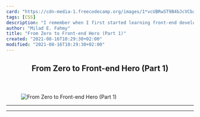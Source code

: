 ```yaml
---
card: "https://cdn-media-1.freecodecamp.org/images/1*vcUBRwST9B4bJcVCbailhw.png"
tags: [CSS]
description: "I remember when I first started learning front-end developmen"
author: "Milad E. Fahmy"
title: "From Zero to Front-end Hero (Part 1)"
created: "2021-08-16T10:29:30+02:00"
modified: "2021-08-16T10:29:30+02:00"
---
```

<div class="site-wrapper">
<main id="site-main" class="site-main outer">
<div class="inner">
<article class="post-full post tag-css tag-web-development tag-front-end-development tag-tech tag-javascript ">
<header class="post-full-header">
<h1 class="post-full-title">From Zero to Front-end Hero (Part 1)</h1>
</header>
<figure class="post-full-image">
<picture>
<source media="(max-width: 700px)" sizes="1px" srcset="data:image/gif;base64,R0lGODlhAQABAIAAAAAAAP///yH5BAEAAAAALAAAAAABAAEAAAIBRAA7 1w">
<source media="(min-width: 701px)" sizes="(max-width: 800px) 400px,
(max-width: 1170px) 700px,
1400px" srcset="https://cdn-media-1.freecodecamp.org/images/1*vcUBRwST9B4bJcVCbailhw.png 300w,
https://cdn-media-1.freecodecamp.org/images/1*vcUBRwST9B4bJcVCbailhw.png 600w,
https://cdn-media-1.freecodecamp.org/images/1*vcUBRwST9B4bJcVCbailhw.png 1000w,
https://cdn-media-1.freecodecamp.org/images/1*vcUBRwST9B4bJcVCbailhw.png 2000w">
<img onerror="this.style.display='none'" src="https://cdn-media-1.freecodecamp.org/images/1*vcUBRwST9B4bJcVCbailhw.png" alt="From Zero to Front-end Hero (Part 1)">
</picture>
</figure>
<section class="post-full-content">
<div class="post-content">
</div>
<hr>
<hr>
</section>
</article>
</div>
</main>
</div>
<!-- Google Tag Manager (noscript) -->
<!-- End Google Tag Manager (noscript) -->
